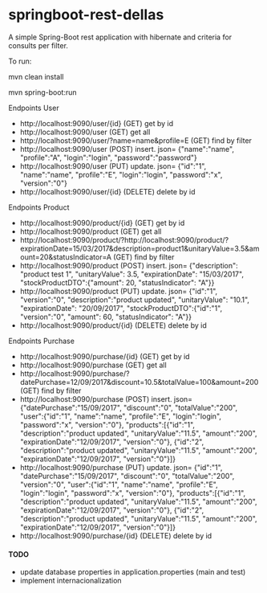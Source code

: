 # springboot-rest-dellas

A simple Spring-Boot rest application with hibernate and criteria for consults per filter.

To run: 

mvn clean install

mvn spring-boot:run

Endpoints User

* http://localhost:9090/user/{id} (GET) get by id
* http://localhost:9090/user (GET) get all
* http://localhost:9090/user/?name=name&profile=E (GET) find by filter
* http://localhost:9090/user (POST) insert. json= {"name":"name", "profile":"A", "login":"login", "password":"password"}
* http://localhost:9090/user (PUT) update. json= {"id":"1", "name":"name", "profile":"E", "login":"login", "password":"x", "version":"0"}
* http://localhost:9090/user/{id} (DELETE) delete by id

Endpoints Product

* http://localhost:9090/product/{id} (GET) get by id
* http://localhost:9090/product (GET) get all
* http://localhost:9090/product/?http://localhost:9090/product/?expirationDate=15/03/2017&description=product1&unitaryValue=3.5&amount=20&statusIndicator=A (GET) find by filter
* http://localhost:9090/product (POST) insert. json=  {"description": "product test 1", "unitaryValue": 3.5, "expirationDate": "15/03/2017", "stockProductDTO":{"amount": 20, "statusIndicator": "A"}}
* http://localhost:9090/product (PUT) update. json= {"id":"1", "version":"0", "description":"product updated", "unitaryValue": "10.1", "expirationDate": "20/09/2017", "stockProductDTO":{"id":"1", "version":"0", "amount": 60, "statusIndicator": "A"}}
* http://localhost:9090/product/{id} (DELETE) delete by id

Endpoints Purchase
* http://localhost:9090/purchase/{id} (GET) get by id
* http://localhost:9090/purchase (GET) get all
* http://localhost:9090/purchase/?datePurchase=12/09/2017&discount=10.5&totalValue=100&amount=200 (GET) find by filter
* http://localhost:9090/purchase (POST) insert. json= {"datePurchase":"15/09/2017", "discount":"0", "totalValue":"200", "user":{"id":"1", "name":"name", "profile":"E", "login":"login", "password":"x", "version":"0"}, "products":[{"id":"1", "description":"product updated", "unitaryValue":"11.5", "amount":"200", "expirationDate":"12/09/2017", "version":"0"}, {"id":"2", "description":"product updated", "unitaryValue":"11.5", "amount":"200", "expirationDate":"12/09/2017", "version":"0"}]}
* http://localhost:9090/purchase (PUT) update. json= {"id":"1", "datePurchase":"15/09/2017", "discount":"0", "totalValue":"200", "version":"0", "user":{"id":"1", "name":"name", "profile":"E", "login":"login", "password":"x", "version":"0"}, "products":[{"id":"1", "description":"product updated", "unitaryValue":"11.5", "amount":"200", "expirationDate":"12/09/2017", "version":"0"}, {"id":"2", "description":"product updated", "unitaryValue":"11.5", "amount":"200", "expirationDate":"12/09/2017", "version":"0"}]}
* http://localhost:9090/purchase/{id} (DELETE) delete by id


#### TODO
* update database properties in application.properties (main and test)
* implement internacionalization
